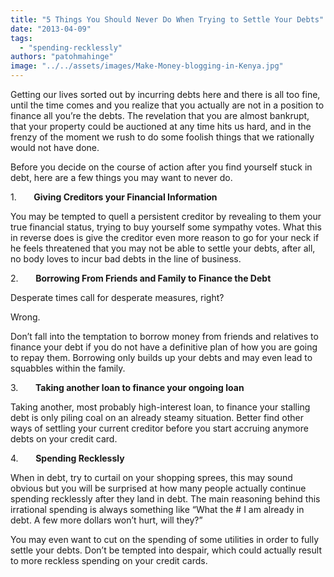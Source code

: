 ```yaml
---
title: "5 Things You Should Never Do When Trying to Settle Your Debts"
date: "2013-04-09"
tags: 
  - "spending-recklessly"
authors: "patohmahinge"
image: "../../assets/images/Make-Money-blogging-in-Kenya.jpg"
---
```


Getting our lives sorted out by incurring debts here and there is all too fine, until the time comes and you realize that you actually are not in a position to finance all you’re the debts. The revelation<!--more--> that you are almost bankrupt, that your property could be auctioned at any time hits us hard, and in the frenzy of the moment we rush to do some foolish things that we rationally would not have done.  

Before you decide on the course of action after you find yourself stuck in debt, here are a few things you may want to never do.

1.       **Giving Creditors your Financial Information**

You may be tempted to quell a persistent creditor by revealing to them your true financial status, trying to buy yourself some sympathy votes. What this in reverse does is give the creditor even more reason to go for your neck if he feels threatened that you may not be able to settle your debts, after all, no body loves to incur bad debts in the line of business.

2.       **Borrowing From Friends and Family to Finance the Debt**

Desperate times call for desperate measures, right?

Wrong.

Don’t fall into the temptation to borrow money from friends and relatives to finance your debt if you do not have a definitive plan of how you are going to repay them. Borrowing only builds up your debts and may even lead to squabbles within the family.

3.       **Taking another loan to finance your ongoing loan**

Taking another, most probably high-interest loan, to finance your stalling debt is only piling coal on an already steamy situation. Better find other ways of settling your current creditor before you start accruing anymore debts on your credit card.

4.       **Spending Recklessly**

When in debt, try to curtail on your shopping sprees, this may sound obvious but you will be surprised at how many people actually continue spending recklessly after they land in debt. The main reasoning behind this irrational spending is always something like “What the # I am already in debt. A few more dollars won’t hurt, will they?”

You may even want to cut on the spending of some utilities in order to fully settle your debts. Don’t be tempted into despair, which could actually result to more reckless spending on your credit cards.
